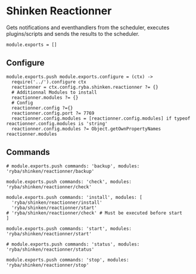 
# Shinken Reactionner

Gets notifications and eventhandlers from the scheduler, executes plugins/scripts
and sends the results to the scheduler.

    module.exports = []

## Configure

    module.exports.push module.exports.configure = (ctx) ->
      require('../').configure ctx
      reactionner = ctx.config.ryba.shinken.reactionner ?= {}
      # Additionnal Modules to install
      reactionner.modules ?= {}
      # Config
      reactionner.config ?={}
      reactionner.config.port ?= 7769
      reactionner.config.modules = [reactionner.config.modules] if typeof reactionner.config.modules is 'string'
      reactionner.config.modules ?= Object.getOwnPropertyNames reactionner.modules

## Commands

    # module.exports.push commands: 'backup', modules: 'ryba/shinken/reactionner/backup'

    module.exports.push commands: 'check', modules: 'ryba/shinken/reactionner/check'

    module.exports.push commands: 'install', modules: [
      'ryba/shinken/reactionner/install'
      'ryba/shinken/reactionner/start'
    # 'ryba/shinken/reactionner/check' # Must be executed before start
    ]

    module.exports.push commands: 'start', modules: 'ryba/shinken/reactionner/start'

    # module.exports.push commands: 'status', modules: 'ryba/shinken/reactionner/status'

    module.exports.push commands: 'stop', modules: 'ryba/shinken/reactionner/stop'
